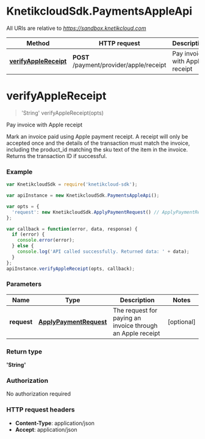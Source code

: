 # KnetikcloudSdk.PaymentsAppleApi

All URIs are relative to *https://sandbox.knetikcloud.com*

Method | HTTP request | Description
------------- | ------------- | -------------
[**verifyAppleReceipt**](PaymentsAppleApi.md#verifyAppleReceipt) | **POST** /payment/provider/apple/receipt | Pay invoice with Apple receipt


<a name="verifyAppleReceipt"></a>
# **verifyAppleReceipt**
> &#39;String&#39; verifyAppleReceipt(opts)

Pay invoice with Apple receipt

Mark an invoice paid using Apple payment receipt. A receipt will only be accepted once and the details of the transaction must match the invoice, including the product_id matching the sku text of the item in the invoice. Returns the transaction ID if successful.

### Example
```javascript
var KnetikcloudSdk = require('knetikcloud-sdk');

var apiInstance = new KnetikcloudSdk.PaymentsAppleApi();

var opts = { 
  'request': new KnetikcloudSdk.ApplyPaymentRequest() // ApplyPaymentRequest | The request for paying an invoice through an Apple receipt
};

var callback = function(error, data, response) {
  if (error) {
    console.error(error);
  } else {
    console.log('API called successfully. Returned data: ' + data);
  }
};
apiInstance.verifyAppleReceipt(opts, callback);
```

### Parameters

Name | Type | Description  | Notes
------------- | ------------- | ------------- | -------------
 **request** | [**ApplyPaymentRequest**](ApplyPaymentRequest.md)| The request for paying an invoice through an Apple receipt | [optional] 

### Return type

**&#39;String&#39;**

### Authorization

No authorization required

### HTTP request headers

 - **Content-Type**: application/json
 - **Accept**: application/json

